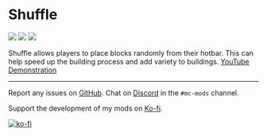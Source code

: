 # Shuffle
[![](http://cf.way2muchnoise.eu/full_360916_downloads.svg)](https://www.curseforge.com/minecraft/mc-mods/shuffle)
[![](https://modrinth-utils.vercel.app/api/badge/downloads/?id=shuffle&logo=true)](https://www.modrinth.com/mod/shuffle)
[![](http://cf.way2muchnoise.eu/versions/360916.svg)](https://www.curseforge.com/minecraft/mc-mods/shuffle)

Shuffle allows players to place blocks randomly from their hotbar. This can help speed up the building process and add variety to buildings. [YouTube Demonstration](https://youtu.be/iTEJO_tNMgs)

---

Report any issues on [GitHub](https://github.com/Trikzon/modid/issues). Chat on [Discord](https://discord.gg/aUwZKagWh2) in the `#mc-mods` channel.

Support the development of my mods on [Ko-fi](https://ko-fi.com/X7X8D56YI).

[![ko-fi](https://ko-fi.com/img/githubbutton_sm.svg)](https://ko-fi.com/X7X8D56YI)
